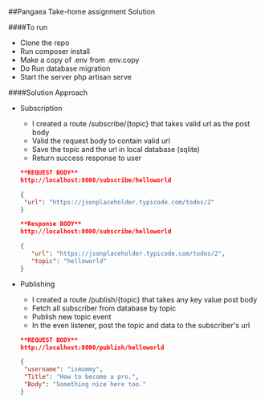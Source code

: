 ##Pangaea Take-home assignment Solution

####To run
- Clone the repo
- Run composer install
- Make a copy of .env from .env.copy
- Do Run database migration
- Start the server php artisan serve
 
 
 ####Solution Approach
 
  - Subscription
    - I created a route /subscribe/{topic} that takes valid url as the post body
    - Valid the request body to contain valid url
    - Save the topic and the url in local database (sqlite)
    - Return success response to user
 
     ```json
    **REQUEST BODY**
    http://localhost:8000/subscribe/helloworld
    
    {
      "url": "https://jsonplaceholder.typicode.com/todos/2"
    }
    ```

     ```json
    **Response BODY**
    http://localhost:8000/subscribe/helloworld
    
    {
        "url": "https://jsonplaceholder.typicode.com/todos/2",
        "topic": "helloworld"
    }
    ```
    
  - Publishing
      - I created a route /publish/{topic} that takes any key value post body
      - Fetch all subscriber from database by topic
      - Publish new topic event
      - In the even listener, post the topic and data to the subscriber's url
   
       ```json
      **REQUEST BODY**
      http://localhost:8000/publish/helloworld
      
      {
        "username": "ismummy",
        "Title": "How to become a pro.",
        "Body": "Something nice here too."
      }
      ```


